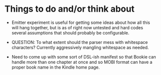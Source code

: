 # Things to do and/or think about
  
* Emitter experiment is useful for getting some ideas about how all this will
  hang together, but is as of right now untested and hard codes several
  assumptions that should probably be configurable.

* QUESTION: To what extent should the parser mess with whitespace characters?
  Currently aggressively mangling whitespace as needed.

* Need to come up with some sort of DSL-ish manifest so that Bookie can handle
  more than one chapter at once and so MOBI format can have a proper book name
  in the Kindle home page.
